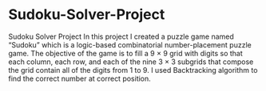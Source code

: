 # Sudoku-Solver-Project
Sudoku Solver Project
In this project I created a puzzle game named “Sudoku” which is a logic-based combinatorial number-placement puzzle game.
The objective of the game is to fill a 9 × 9 grid with digits so that each column, each row, and each of the nine 3 × 3 subgrids that compose the grid contain all of the digits from 1 to 9.
I used Backtracking algorithm to find the correct number at correct position.

